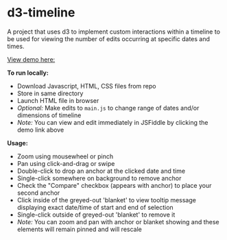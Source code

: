 # d3-timeline
A project that uses d3 to implement custom interactions within a timeline to be used for viewing the number of edits occurring at specific dates and times. 

[View demo here:](https://jsfiddle.net/mimirave/bnaf9cyh/511/)

<strong>To run locally:</strong>
* Download Javascript, HTML, CSS files from repo
* Store in same directory
* Launch HTML file in browser
* _Optional:_ Make edits to <code>main.js</code> to change range of dates and/or dimensions of timeline
* _Note:_ You can view and edit immediately in JSFiddle by clicking the demo link above

<strong>Usage:</strong>
* Zoom using mousewheel or pinch
* Pan using click-and-drag or swipe
* Double-click to drop an anchor at the clicked date and time
* Single-click somewhere on background to remove anchor
* Check the "Compare" checkbox (appears with anchor) to place your second anchor
* Click inside of the greyed-out 'blanket' to view tooltip message displaying exact date/time of start and end of selection
* Single-click outside of greyed-out 'blanket' to remove it
* _Note:_ You can zoom and pan with anchor or blanket showing and these elements will remain pinned and will rescale
